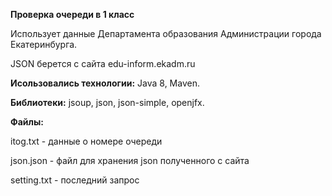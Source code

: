 **Проверка очереди в 1 класс**

Использует данные Департамента образования Администрации города Екатеринбурга.

JSON берется с сайта edu-inform.ekadm.ru

**Исользовались технологии:** Java 8, Maven.

**Библиотеки:** jsoup, json, json-simple, openjfx.

**Файлы:** 

itog.txt - данные о номере очереди

json.json - файл для хранения json полученного с сайта

setting.txt - последний запрос